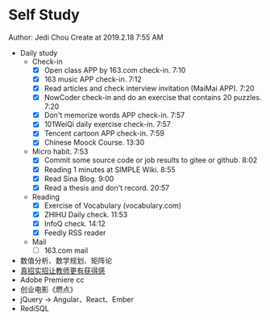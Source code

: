 # Self Study

Author: Jedi Chou
Create at 2019.2.18 7:55 AM

* Daily study
  * Check-in
    -[x] Open class APP by 163.com check-in. 7:10
    -[x] 163 music APP check-in. 7:12
    -[x] Read articles and check interview invitation (MaiMai APP). 7:20
    -[x] NowCoder check-in and do an exercise that contains 20 puzzles. 7:20
    -[x] Don't memorize words APP check-in. 7:57
    -[x] 101WeiQi daily exercise check-in. 7:57
    -[x] Tencent cartoon APP check-in. 7:59
    -[x] Chinese Moock Course. 13:30

  * Micro habit. 7:53
    -[x] Commit some source code or job results to gitee or github. 8:02
    -[x] Reading 1 minutes at SIMPLE Wiki. 8:55
    -[x] Read Sina Blog. 9:00
    -[x] Read a thesis and don't record. 20:57

  * Reading
    -[x] Exercise of Vocabulary (vocabulary.com)
    -[x] ZHIHU Daily check. 11:53
    -[x] InfoQ check. 14:12
    -[x] Feedly RSS reader

  * Mail
    -[ ] 163.com mail

* 数值分析、数学规划、矩阵论
* [真招实招让教师更有获得感](https://weibo.com/ttarticle/p/show?id=2309404340958245335675)
* Adobe Premiere cc
* 创业电影《燃点》
* jQuery -> Angular、React、Ember
* RediSQL